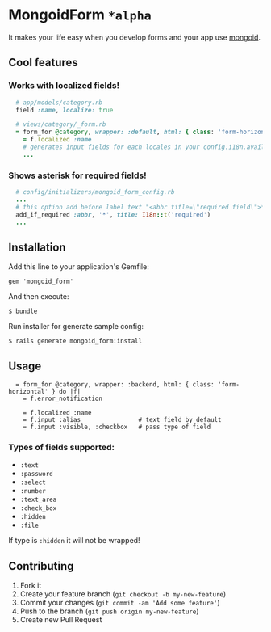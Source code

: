 # MongoidForm ``*alpha``

It makes your life easy when you develop forms and your app use [mongoid](https://github.com/mongoid/mongoid).

## Cool features

### Works with localized fields!

``` ruby  
  # app/models/category.rb
  field :name, localize: true

  # views/category/_form.rb
  = form_for @category, wrapper: :default, html: { class: 'form-horizontal' } do |f|
    = f.localized :name 
    # generates input fields for each locales in your config.i18n.available_locales
    ...
```

### Shows asterisk for required fields!

``` ruby
  # config/initializers/mongoid_form_config.rb
  ...
  # this option add before label text "<abbr title=\"required field\">*</abbr>" to required fields 
  add_if_required :abbr, '*', title: I18n::t('required')
  ...
```

## Installation

Add this line to your application's Gemfile:

    gem 'mongoid_form'

And then execute:

    $ bundle

Run installer for generate sample config:

    $ rails generate mongoid_form:install

## Usage

``` haml
  = form_for @category, wrapper: :backend, html: { class: 'form-horizontal' } do |f|
    = f.error_notification
      
    = f.localized :name
    = f.input :alias                # text_field by default
    = f.input :visible, :checkbox   # pass type of field  
```

### Types of fields supported:
  
  * ```:text```
  * ```:password```
  * ```:select```
  * ```:number```
  * ```:text_area```
  * ```:check_box```
  * ```:hidden```
  * ```:file```

If type is ```:hidden``` it will not be wrapped!


## Contributing

1. Fork it
2. Create your feature branch (`git checkout -b my-new-feature`)
3. Commit your changes (`git commit -am 'Add some feature'`)
4. Push to the branch (`git push origin my-new-feature`)
5. Create new Pull Request
